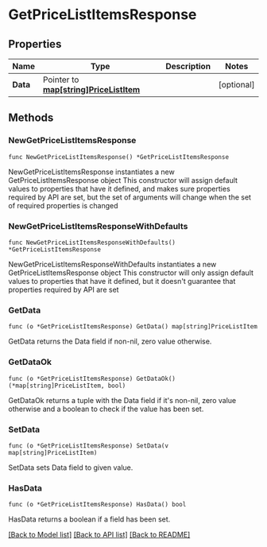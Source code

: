 # GetPriceListItemsResponse

## Properties

Name | Type | Description | Notes
------------ | ------------- | ------------- | -------------
**Data** | Pointer to [**map[string]PriceListItem**](PriceListItem.md) |  | [optional] 

## Methods

### NewGetPriceListItemsResponse

`func NewGetPriceListItemsResponse() *GetPriceListItemsResponse`

NewGetPriceListItemsResponse instantiates a new GetPriceListItemsResponse object
This constructor will assign default values to properties that have it defined,
and makes sure properties required by API are set, but the set of arguments
will change when the set of required properties is changed

### NewGetPriceListItemsResponseWithDefaults

`func NewGetPriceListItemsResponseWithDefaults() *GetPriceListItemsResponse`

NewGetPriceListItemsResponseWithDefaults instantiates a new GetPriceListItemsResponse object
This constructor will only assign default values to properties that have it defined,
but it doesn't guarantee that properties required by API are set

### GetData

`func (o *GetPriceListItemsResponse) GetData() map[string]PriceListItem`

GetData returns the Data field if non-nil, zero value otherwise.

### GetDataOk

`func (o *GetPriceListItemsResponse) GetDataOk() (*map[string]PriceListItem, bool)`

GetDataOk returns a tuple with the Data field if it's non-nil, zero value otherwise
and a boolean to check if the value has been set.

### SetData

`func (o *GetPriceListItemsResponse) SetData(v map[string]PriceListItem)`

SetData sets Data field to given value.

### HasData

`func (o *GetPriceListItemsResponse) HasData() bool`

HasData returns a boolean if a field has been set.


[[Back to Model list]](../README.md#documentation-for-models) [[Back to API list]](../README.md#documentation-for-api-endpoints) [[Back to README]](../README.md)


